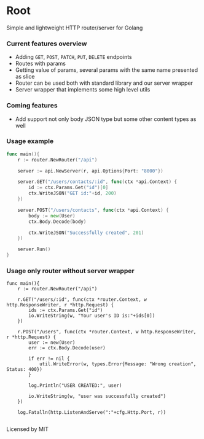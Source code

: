 # Root
Simple and lightweight HTTP router/server for Golang

### Current features overview
- Adding `GET`, `POST`, `PATCH`, `PUT`, `DELETE` endpoints
- Routes with params
- Getting value of params, several params with the same name presented as slice
- Router can be used both with standard library and our server wrapper
- Server wrapper that implements some high level utils

### Coming features
- Add support not only body JSON type but some other content types as well


### Usage example

```go
func main(){
	r := router.NewRouter("/api")

	server := api.NewServer(r, api.Options{Port: "8000"})

	server.GET("/users/contacts/:id", func(ctx *api.Context) {
		id := ctx.Params.Get("id")[0]
		ctx.WriteJSON("GET id:"+id, 200)
	})

	server.POST("/users/contacts", func(ctx *api.Context) {
		body := new(User)
		ctx.Body.Decode(body)

		ctx.WriteJSON("Successfully created", 201)
	})

	server.Run()
}

```

<!--
```go

func main() {

	r := api.NewRouter("/api")

	cfg, err := config.Init()
	if err != nil {
		log.Fatalf("error: %s\n", err)
	}

	server := api.NewServer(cfg.Http.Port)

	server.Router(r)

	/*
	GET /users/:id
	curl -X GET http://localhost:8000/api/users/31231232
	---
	'You get user by ID:31231232'
	*/
	r.GET("/users/:id", func(ctx *api.Context, w http.ResponseWriter, r *http.Request) {
		io.WriteString(w, fmt.Sprintf("You get user by ID:%s\n", ctx.Params.Get("id")))
	})

	/*
	POST /users/:id
	curl -X POST -H "Content-Type: application/json" -d '{"name": "Anthony", "age": 19, "city": "Miami"}' http://localhost:8000/api/users/dwqdqw
	---
	'{"name":"Anthony","age":19,"city":"Miami"}'
	*/
	r.POST("/users/:id", func(ctx *api.Context, w http.ResponseWriter, r *http.Request) {
		body := new(User)
		err := util.DecodeBody(r.Body).Decode(body)
		if err != nil {
			util.WriteError(w, types.Error{Message: "Bad request", Status: 400})
			return
		}

		util.WriteJSON(w, body, 201)
	})

	/*
	GET /users/:id/contacts/:email
	curl -X GET http://localhost:8000/api/users/31231232/contacts/test@gmail.com
	---
	'You get user by ID:31231232, contact id: test@gmail.com'
	*/
	r.GET("/users/:id/contacts/:email", func(ctx *api.Context, w http.ResponseWriter, r *http.Request) {
		io.WriteString(w, fmt.Sprintf("You get user by ID:%s, email: %s\n", ctx.Params.Get("id"), ctx.Params.Get("email")))
	})

	/*
	GET /users/contacts
	curl -X GET http://localhost:8000/api/users/contacts
	---
	'USER CONTACTS: [ANDRE, PEDRO, LUCAS]'
	*/
	r.GET("/users/contacts", func(ctx *api.Context, w http.ResponseWriter, r *http.Request) {
		io.WriteString(w, "USER CONTACTS: [ANDRE, PEDRO, LUCAS]")
	})

	log.Printf("Server started on port %s", cfg.Http.Port)

	log.Fatal(server.Run())
}
```
-->

### Usage only router without server wrapper

```golang
func main(){
	r := router.NewRouter("/api")

	r.GET("/users/:id", func(ctx *router.Context, w http.ResponseWriter, r *http.Request) {
		ids := ctx.Params.Get("id")
		io.WriteString(w, "Your user's ID is:"+ids[0])
	})

	r.POST("/users", func(ctx *router.Context, w http.ResponseWriter, r *http.Request) {
		user := new(User)
		err := ctx.Body.Decode(user)

		if err != nil {
			util.WriteError(w, types.Error{Message: "Wrong creation", Status: 400})
		}

		log.Println("USER CREATED:", user)

		io.WriteString(w, "user was successfully created")
	})

	log.Fatalln(http.ListenAndServe(":"+cfg.Http.Port, r))
	
```

Licensed by MIT
